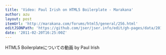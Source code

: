 ```yaml
---
title: 'Video: Paul Irish on HTML5 Boilerplate - Marakana'
author: azu
layout: post
itemUrl: 'http://marakana.com/forums/html5/general/256.html'
editJSONPath: 'https://github.com/jser/jser.info/edit/gh-pages/data/2011/02/index.json'
date: '2011-02-20T16:25:00Z'
---
```

HTML5 Boilerplateについての動画 by Paul Irish
